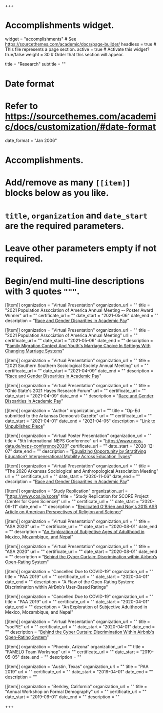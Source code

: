 +++
# Accomplishments widget.
widget = "accomplishments"  # See https://sourcethemes.com/academic/docs/page-builder/
headless = true  # This file represents a page section.
active = true  # Activate this widget? true/false
weight = 30  # Order that this section will appear.

title = "Research"
subtitle = ""

# Date format
#   Refer to https://sourcethemes.com/academic/docs/customization/#date-format
date_format = "Jan 2006"

# Accomplishments.
#   Add/remove as many `[[item]]` blocks below as you like.
#   `title`, `organization` and `date_start` are the required parameters.
#   Leave other parameters empty if not required.
#   Begin/end multi-line descriptions with 3 quotes `"""`.

[[item]]
  organization = "Virtual Presentation"
  organization_url = ""
  title = "2021 Population Association of America Annual Meeting -- Poster Award Winner"
  url = ""
  certificate_url = ""
  date_start = "2021-05-06"
  date_end = ""
  description = "[Race and Gender Disparities in Academic Pay](/updates/presentations/PAA2021_poster.pdf)"

[[item]]
  organization = "Virtual Presentation"
  organization_url = ""
  title = "2021 Population Association of America Annual Meeting"
  url = ""
  certificate_url = ""
  date_start = "2021-05-06"
  date_end = ""
  description = "[Family Migration Context And Youth's Marriage Choice In Settings With Changing Marriage Systems](/updates/presentations/PAA2021_Axxe_20210503.pdf)"

[[item]]
  organization = "Virtual Presentation"
  organization_url = ""
  title = "2021 Southern Southern Sociological Society Annual Meeting"
  url = ""
  certificate_url = ""
  date_start = "2021-04-09"
  date_end = ""
  description = "[Race and Gender Disparities in Academic Pay](/updates/presentations/AcademicInequality_SSS_20210408.pdf)"

[[item]]
  organization = "Virtual Presentation"
  organization_url = ""
  title = "Ohio State's 2021 Hayes Research Forum"
  url = ""
  certificate_url = ""
  date_start = "2021-04-09"
  date_end = ""
  description = "[Race and Gender Disparities in Academic Pay](/updates/presentations/AcademicInequality_Hayes_20210408.pdf)"

[[item]]
  organization = "Author"
  organization_url = ""
  title = "Op-Ed submitted to the Arkansas Democrat-Gazette"
  url = ""
  certificate_url = ""
  date_start = "2021-04-01"
  date_end = "2021-04-05"
  description = "[Link to Unpublished Piece](/updates/presentations/CRT_ArkDemGaz_Axxe_20210405.pdf)"

[[item]]
  organization = "Virtual Poster Presentation"
  organization_url = ""
  title = "5th International NEPS Conference"
  url = "https://www.neps-data.de/neps-conference2020"
  certificate_url = ""
  date_start = "2020-12-07"
  date_end = ""
  description = "[Equalizing Opportunity by Stratifying Education? Intergenerational Mobility Across Education Types](/updates/presentations/NEPS_Axxe_20201204.pdf)"

[[item]]
  organization = "Virtual Presentation"
  organization_url = ""
  title = "The 2020 Arkansas Sociological and Anthropological Association Meeting"
  url = ""
  certificate_url = ""
  date_start = "2020-11-06"
  date_end = ""
  description = "[Race and Gender Disparities in Academic Pay](/updates/presentations/ArkConf_AxxeChoi_20201105.pdf)"

[[item]]
  organization = "Study Replication"
  organization_url = "https://www.cos.io/score"
  title = "Study Replication for SCORE Project (Center for Open Science)"
  url = ""
  certificate_url = ""
  date_start = "2020-09-11"
  date_end = ""
  description = "[Replicated O'Brien and Noy's 2015 ASR Article on American Perspectives of Religion and Science](https://osf.io/7qnrs/?view_only=aa04eb52de9d4c599b6fcf19a5d0b69e)"

[[item]]
  organization = "Virtual Presentation"
  organization_url = ""
  title = "ASA 2020"
  url = ""
  certificate_url = ""
  date_start = "2020-08-01"
  date_end = ""
  description = "[An Exploration of Subjective Ages of Adulthood in Mexico, Mozambique, and Nepal](/updates/presentations/SubjAdult_ASA2020_Axxe_20200804.pdf)"

[[item]]
  organization = "Virtual Presentation"
  organization_url = ""
  title = "ASA 2020"
  url = ""
  certificate_url = ""
  date_start = "2020-08-01"
  date_end = ""
  description = "[Behind the Cyber Curtain: Discrimination within Airbnb’s Open-Rating System](/updates/presentations/ASA2020_AXXE_CHOI_Final.pdf)"

[[item]]
  organization = "Cancelled Due to COVID-19"
  organization_url = ""
  title = "PAA 2019"
  url = ""
  certificate_url = ""
  date_start = "2020-04-01"
  date_end = ""
  description = "A Flaw of the Open-Rating System: Discrimination within AirBnb’s User-Based Ratings"

[[item]]
  organization = "Cancelled Due to COVID-19"
  organization_url = ""
  title = "PAA 2019"
  url = ""
  certificate_url = ""
  date_start = "2020-04-01"
  date_end = ""
  description = "An Exploration of Subjective Adulthood in Mexico, Mozambique, and Nepal"

[[item]]
  organization = "Virtual Presentation"
  organization_url = ""
  title = "socPIE"
  url = ""
  certificate_url = ""
  date_start = "2020-04-01"
  date_end = ""
  description = "[Behind the Cyber Curtain: Discrimination Within Airbnb's Open-Rating System](/updates/presentations/Presentation_socPIE_AxxeChoi_20200410.pdf)"

[[item]]
  organization = "Phoenix, Arizona"
  organization_url = ""
  title = "FAMELO Team Workshop"
  url = ""
  certificate_url = ""
  date_start = "2019-05-05"
  date_end = ""
  description = ""

[[item]]
  organization = "Austin, Texas"
  organization_url = ""
  title = "PAA 2019"
  url = ""
  certificate_url = ""
  date_start = "2019-04-01"
  date_end = ""
  description = ""

[[item]]
  organization = "Berkley, California"
  organization_url = ""
  title = "Annual Workshop on Formal Demography"
  url = ""
  certificate_url = ""
  date_start = "2019-06-01"
  date_end = ""
  description = ""

+++